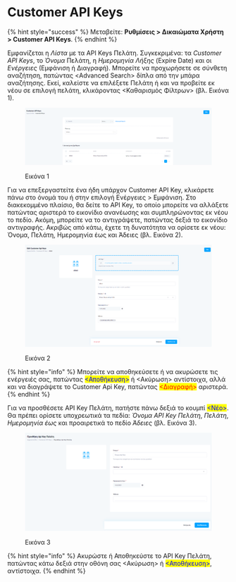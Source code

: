 # Customer API Keys

{% hint style="success" %}
Μεταβείτε: **Ρυθμίσεις > Δικαιώματα Χρήστη > Customer API Keys**.
{% endhint %}

Εμφανίζεται η _Λίστα_ με τα API Keys Πελάτη. Συγκεκριμένα: τα _Customer API Keys_, το _Όνομα_ Πελάτη, η _Ημερομηνία Λήξης_ (Expire Date) και οι _Ενέργειες_ (Εμφάνιση ή Διαγραφή). Μπορείτε να προχωρήσετε σε σύνθετη αναζήτηση, πατώντας \<Advanced Search> δίπλα από την μπάρα αναζήτησης. Εκεί, καλείστε να επιλέξετε Πελάτη ή και να προβείτε εκ νέου σε επιλογή πελάτη, κλικάροντας <Καθαρισμός Φίλτρων> (βλ. Εικόνα 1).

<figure><img src="../../.gitbook/assets/ScreenHunter 874.png" alt=""><figcaption><p>Εικόνα 1</p></figcaption></figure>



Για να επεξεργαστείτε ένα ήδη υπάρχον Customer API Key, κλικάρετε πάνω στο όνομά του ή στην επιλογή Ενέργειες > Εμφάνιση. Στο διακεκομμένο πλαίσιο, θα δείτε το API Key, το οποίο μπορείτε να αλλάξετε πατώντας αριστερά το εικονίδιο ανανέωσης και συμπληρώνοντας εκ νέου το πεδίο. Ακόμη, μπορείτε να το αντιγράψετε, πατώντας δεξιά το εικονίδιο αντιγραφής. Ακριβώς από κάτω, έχετε τη δυνατότητα να ορίσετε εκ νέου: Όνομα, Πελάτη, Ημερομηνία έως και Άδειες (βλ. Εικόνα 2).&#x20;

<figure><img src="../../.gitbook/assets/ScreenHunter 87.png" alt=""><figcaption><p>Εικόνα 2</p></figcaption></figure>

{% hint style="info" %}
Μπορείτε να αποθηκεύσετε ή να ακυρώσετε τις ενέργειές σας, πατώντας <mark style="color:blue;"><Αποθήκευση></mark> ή <Ακύρωση> αντίστοιχα, αλλά και να διαγράψετε το Customer Api Key, πατώντας <mark style="color:red;"><Διαγραφή></mark> αριστερά.
{% endhint %}



Για να προσθέσετε API Key Πελάτη, πατήστε πάνω δεξιά το κουμπί <mark style="color:blue;"><Νέο></mark>. Θα πρέπει ορίσετε υποχρεωτικά τα πεδία: _Όνομα API Key Πελάτη_, _Πελάτη_, _Ημερομηνία_ _έως_ και προαιρετικά το πεδίο _Άδειες_ (βλ. Εικόνα 3).&#x20;

<figure><img src="../../.gitbook/assets/ScreenHunter 86.png" alt=""><figcaption><p>Εικόνα 3</p></figcaption></figure>

{% hint style="info" %}
Ακυρώστε ή Αποθηκεύστε το API Key Πελάτη, πατώντας κάτω δεξιά στην οθόνη σας <Ακύρωση> ή <mark style="color:blue;"><Αποθήκευση></mark>, αντίστοιχα.
{% endhint %}
